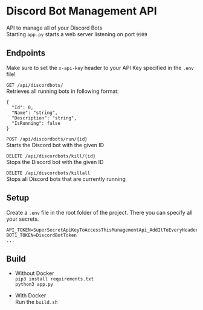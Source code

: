 # Discord Bot Management API
API to manage all of your Discord Bots<br />
Starting `app.py` starts a web server listening on port `9989`

## Endpoints
Make sure to set the `x-api-key` header to your API Key specified in the `.env` file!

`GET /api/discordbots/`<br/>
Retrieves all running bots in following format:
```
{
  "Id": 0,
  "Name": "string",
  "Description": "string",
  "IsRunning": false
}
```
`POST /api/discordbots/run/{id}`<br/>
Starts the Discord bot with the given ID


`DELETE /api/discordbots/kill/{id}`<br/>
Stops the Discord bot with the given ID

`DELETE /api/discordbots/killall`<br/>
Stops all Discord bots that are currently running

## Setup
Create a `.env` file in the root folder of the project. There you can specify all your secrets.<br />
```
API_TOKEN=SuperSecretApiKeyToAccessThisManagementApi_AddItToEveryHeader
BOT1_TOKEN=DiscordBotToken
...
```
## Build
- Without Docker<br />
`pip3 install requirements.txt`<br />
`python3 app.py`<br />

- With Docker<br/>
Run the `build.sh`
